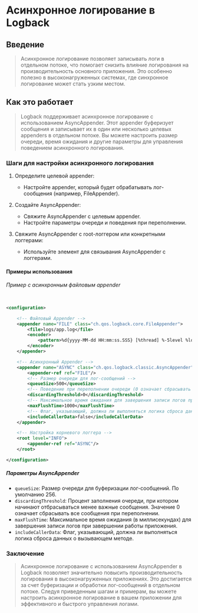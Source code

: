# Асинхронное логирование в Logback

## Введение

> Асинхронное логирование позволяет записывать логи в отдельном потоке, что помогает снизить влияние логирования на производительность основного приложения.
> Это особенно полезно в высоконагруженных системах, где синхронное логирование может стать узким местом.

## Как это работает

> Logback поддерживает асинхронное логирование с использованием AsyncAppender.
> Этот appender буферизует сообщения и записывает их в один или несколько целевых appenders в отдельном потоке.
> Вы можете настроить размер очереди, время ожидания и другие параметры для управления поведением асинхронного логирования.

### Шаги для настройки асинхронного логирования

1. Определите целевой appender:
    * Настройте appender, который будет обрабатывать лог-сообщения (например, FileAppender).

2. Создайте AsyncAppender:
    * Свяжите AsyncAppender с целевым appender.
    * Настройте параметры очереди и поведения при переполнении.

3. Свяжите AsyncAppender с root-логгером или конкретными логгерами:
    * Используйте элемент <appender-ref ref="AsyncAppenderName" /> для связывания AsyncAppender с логгерами.

#### Примеры использования

###### Пример с асинхронным файловым appender

```xml

<configuration>

    <!-- Файловый Appender -->
    <appender name="FILE" class="ch.qos.logback.core.FileAppender">
        <file>logs/app.log</file>
        <encoder>
            <pattern>%d{yyyy-MM-dd HH:mm:ss.SSS} [%thread] %-5level %logger{36} - %msg%n</pattern>
        </encoder>
    </appender>

    <!-- Асинхронный Appender -->
    <appender name="ASYNC" class="ch.qos.logback.classic.AsyncAppender">
        <appender-ref ref="FILE"/>
        <!-- Размер очереди для лог-сообщений -->
        <queueSize>500</queueSize>
        <!-- Поведение при переполнении очереди (0 означает сбрасывать все сообщения) -->
        <discardingThreshold>0</discardingThreshold>
        <!-- Максимальное время ожидания для завершения записи логов при завершении работы -->
        <maxFlushTime>1000</maxFlushTime>
        <!-- Флаг, указывающий, должна ли выполняться логика сброса данных -->
        <includeCallerData>false</includeCallerData>
    </appender>

    <!-- Настройка корневого логгера -->
    <root level="INFO">
        <appender-ref ref="ASYNC"/>
    </root>

</configuration>

```

##### Параметры AsyncAppender

- `queueSize`: Размер очереди для буферизации лог-сообщений. По умолчанию 256.
- `discardingThreshold`: Процент заполнения очереди, при котором начинают отбрасываться менее важные сообщения. Значение 0 означает сбрасывать все сообщения при переполнении.
- `maxFlushTime`: Максимальное время ожидания (в миллисекундах) для завершения записи логов при завершении работы приложения.
- `includeCallerData`: Флаг, указывающий, должна ли выполняться логика сброса данных о вызывающем методе.

### Заключение

> Асинхронное логирование с использованием AsyncAppender в Logback позволяет значительно повысить производительность логирования в высоконагруженных приложениях.
> Это достигается за счет буферизации и обработки лог-сообщений в отдельном потоке.
> Следуя приведенным шагам и примерам, вы можете настроить асинхронное логирование в вашем приложении для эффективного и быстрого управления логами.
